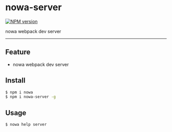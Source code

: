 # nowa-server

[![NPM version](https://img.shields.io/npm/v/nowa-server.svg?style=flat)](https://npmjs.org/package/nowa-server)

nowa webpack dev server

---

## Feature

- nowa webpack dev server

## Install

```bash
$ npm i nowa
$ npm i nowa-server -g
```

## Usage

```bash
$ nowa help server
```
